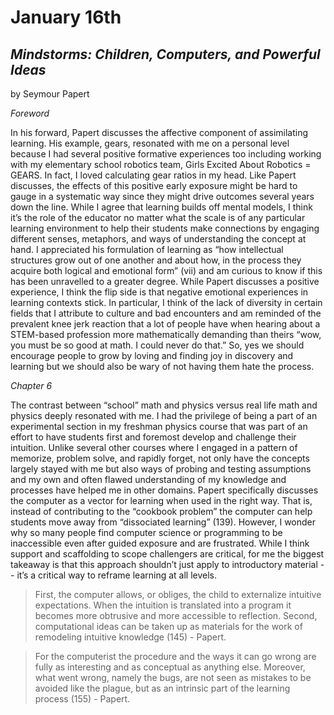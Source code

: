 # January 16th

## *Mindstorms: Children, Computers, and Powerful Ideas*
by Seymour Papert

_Foreword_

In his forward, Papert discusses the affective component of assimilating learning. His example, gears, resonated with me on a personal level because I had several positive formative experiences too including working with my elementary school robotics team, Girls Excited About Robotics = GEARS. In fact, I loved calculating gear ratios in my head. Like Papert discusses, the effects of this positive early exposure might be hard to gauge in a systematic way since they might drive outcomes several years down the line. While I agree that learning builds off mental models, I think it’s the role of the educator no matter what the scale is of any particular learning environment to help their students make connections by engaging different senses, metaphors, and ways of understanding the concept at hand. I appreciated his formulation of learning as “how intellectual structures grow out of one another and about how, in the process they acquire both logical and emotional form” (vii) and am curious to know if this has been unravelled to a greater degree. While Papert discusses a positive experience, I think the flip side is that negative emotional experiences in learning contexts stick. In particular, I think of the lack of diversity in certain fields that I attribute to culture and bad encounters and am reminded of the prevalent knee jerk reaction that a lot of people have when hearing about a STEM-based profession more mathematically demanding than theirs “wow, you must be so good at math. I could never do that.” So, yes we should encourage people to grow by loving and finding joy in discovery and learning but we should also be wary of not having them hate the process.


_Chapter 6_

The contrast between “school” math and physics versus real life math and physics deeply resonated with me. I had the privilege of being a part of an experimental section in my freshman physics course that was part of an effort to have students first and foremost develop and challenge their intuition. Unlike several other courses where I engaged in a pattern of memorize, problem solve, and rapidly forget, not only have the concepts largely stayed with me but also ways of probing and testing assumptions and my own and often flawed understanding of my knowledge and processes have helped me in other domains. Papert specifically discusses the computer as a vector for learning when used in the right way. That is, instead of contributing to the “cookbook problem” the computer can help students move away from “dissociated learning” (139).  However, I wonder why so many people find computer science or programming to be inaccessible even after guided exposure and are frustrated. While I think support and scaffolding to scope challengers are critical, for me the biggest takeaway is that this approach shouldn’t just apply to introductory material -- it’s a critical way to reframe learning at all levels.

>  First, the computer allows, or obliges, the child to externalize intuitive expectations. When the intuition is translated into a program it becomes more obtrusive and more accessible to reflection. Second, computational ideas can be taken up as materials for the work of remodeling intuitive knowledge (145) - Papert.  

> For the computerist the procedure and the ways it can go wrong are fully as interesting and as conceptual as anything else. Moreover, what went wrong, namely the bugs, are not seen as mistakes to be avoided like the plague, but as an intrinsic part of the learning process (155) - Papert.

